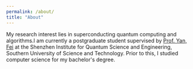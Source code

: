 ```yaml
---
permalink: /about/
title: "About"
---
```


My research interest lies in superconducting quantum computing and algorithms.I am currently a postgraduate student supervised by [Prof. Yan, Fei][yan-fei] at the Shenzhen Institute for Quantum Science and Engineering, Southern University of Science and Technology. Prior to this, I studied computer science for my bachelor's degree.


[yan-fei]: https://scholar.google.com/citations?hl=en&user=GRj9Hk0AAAAJ&view_op=list_works&sortby=pubdate